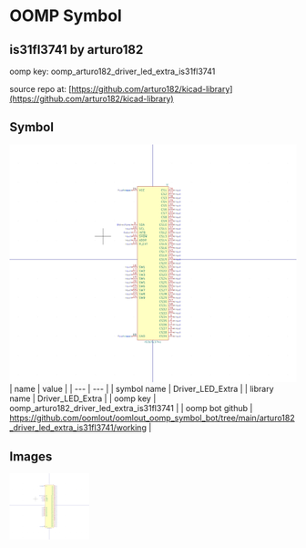 # OOMP Symbol  
## is31fl3741  by arturo182  
  
oomp key: oomp_arturo182_driver_led_extra_is31fl3741  
  
source repo at: [https://github.com/arturo182/kicad-library](https://github.com/arturo182/kicad-library)  
## Symbol  
  
[![working.png](working_600.png)](working.png)  
| name | value | 
| --- | --- | 
| symbol name | Driver_LED_Extra | 
| library name | Driver_LED_Extra | 
| oomp key | oomp_arturo182_driver_led_extra_is31fl3741 | 
| oomp bot github | https://github.com/oomlout/oomlout_oomp_symbol_bot/tree/main/arturo182_driver_led_extra_is31fl3741/working | 
## Images  
  
[![working.png](working_140.png)](working.png)  
